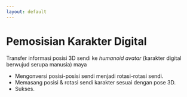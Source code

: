 ```yaml
---
layout: default
---
```

# Pemosisian Karakter Digital

Transfer informasi posisi 3D sendi ke *humanoid avatar* (karakter digital berwujud serupa manusia) maya

<v-clicks>

- Mengonversi posisi-posisi sendi menjadi rotasi-rotasi sendi.
- Memasang posisi & rotasi sendi karakter sesuai dengan pose 3D.
- Sukses.

</v-clicks>

<div class="abs-br m-8 flex gap-2 text-sm opacity-50">
  <SlideCurrentNo />
</div>
